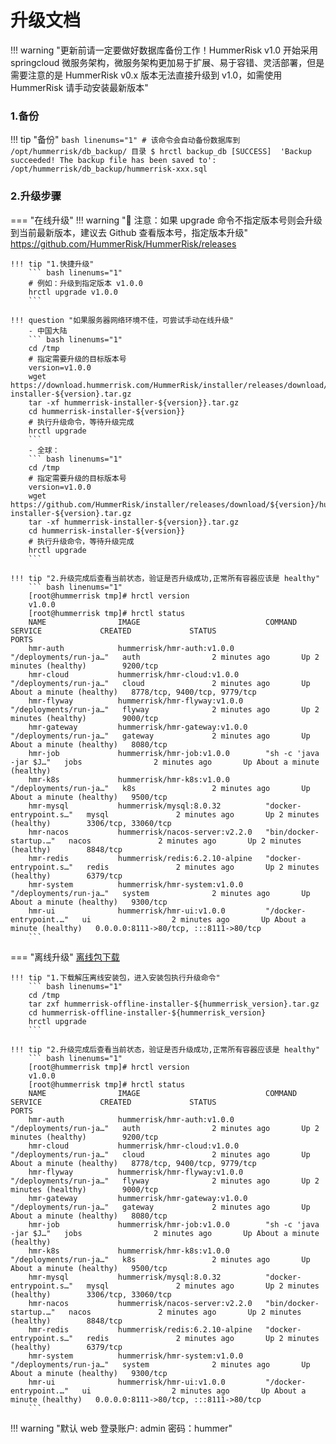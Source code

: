 # 升级文档
!!! warning "更新前请一定要做好数据库备份工作！HummerRisk v1.0 开始采用 springcloud 微服务架构，微服务架构更加易于扩展、易于容错、灵活部署，但是需要注意的是 HummerRisk v0.x 版本无法直接升级到 v1.0，如需使用 HummerRisk 请手动安装最新版本"

### 1.备份
!!! tip "备份"
    ``` bash linenums="1"
    # 该命令会自动备份数据库到 /opt/hummerrisk/db_backup/ 目录
    $ hrctl backup_db
    [SUCCESS]  'Backup succeeded! The backup file has been saved to': /opt/hummerrisk/db_backup/hummerrisk-xxx.sql
    ```

### 2.升级步骤
=== "在线升级"
    !!! warning "📢 注意：如果 upgrade 命令不指定版本号则会升级到当前最新版本，建议去 Github 查看版本号，指定版本升级"
        https://github.com/HummerRisk/HummerRisk/releases

    !!! tip "1.快捷升级"
        ``` bash linenums="1"
        # 例如：升级到指定版本 v1.0.0
        hrctl upgrade v1.0.0
        ```

    !!! question "如果服务器网络环境不佳，可尝试手动在线升级"
        - 中国大陆
        ``` bash linenums="1"
        cd /tmp
        # 指定需要升级的目标版本号
        version=v1.0.0
        wget https://download.hummerrisk.com/HummerRisk/installer/releases/download/${version}/hummerrisk-installer-${version}.tar.gz
        tar -xf hummerrisk-installer-${version}}.tar.gz
        cd hummerrisk-installer-${version}}
        # 执行升级命令，等待升级完成
        hrctl upgrade
        ```
        - 全球：
        ``` bash linenums="1"
        cd /tmp
        # 指定需要升级的目标版本号
        version=v1.0.0
        wget https://github.com/HummerRisk/installer/releases/download/${version}/hummerrisk-installer-${version}.tar.gz
        tar -xf hummerrisk-installer-${version}}.tar.gz
        cd hummerrisk-installer-${version}}
        # 执行升级命令，等待升级完成
        hrctl upgrade
        ```

    !!! tip "2.升级完成后查看当前状态，验证是否升级成功,正常所有容器应该是 healthy"
        ``` bash linenums="1"
        [root@hummerrisk tmp]# hrctl version
        v1.0.0
        [root@hummerrisk tmp]# hrctl status
        NAME                IMAGE                            COMMAND                  SERVICE             CREATED             STATUS                        PORTS
        hmr-auth            hummerrisk/hmr-auth:v1.0.0       "/deployments/run-ja…"   auth                2 minutes ago       Up 2 minutes (healthy)        9200/tcp
        hmr-cloud           hummerrisk/hmr-cloud:v1.0.0      "/deployments/run-ja…"   cloud               2 minutes ago       Up About a minute (healthy)   8778/tcp, 9400/tcp, 9779/tcp
        hmr-flyway          hummerrisk/hmr-flyway:v1.0.0     "/deployments/run-ja…"   flyway              2 minutes ago       Up 2 minutes (healthy)        9000/tcp
        hmr-gateway         hummerrisk/hmr-gateway:v1.0.0    "/deployments/run-ja…"   gateway             2 minutes ago       Up About a minute (healthy)   8080/tcp
        hmr-job             hummerrisk/hmr-job:v1.0.0        "sh -c 'java -jar $J…"   jobs                2 minutes ago       Up About a minute (healthy)
        hmr-k8s             hummerrisk/hmr-k8s:v1.0.0        "/deployments/run-ja…"   k8s                 2 minutes ago       Up About a minute (healthy)   9500/tcp
        hmr-mysql           hummerrisk/mysql:8.0.32          "docker-entrypoint.s…"   mysql               2 minutes ago       Up 2 minutes (healthy)        3306/tcp, 33060/tcp
        hmr-nacos           hummerrisk/nacos-server:v2.2.0   "bin/docker-startup.…"   nacos               2 minutes ago       Up 2 minutes (healthy)        8848/tcp
        hmr-redis           hummerrisk/redis:6.2.10-alpine   "docker-entrypoint.s…"   redis               2 minutes ago       Up 2 minutes (healthy)        6379/tcp
        hmr-system          hummerrisk/hmr-system:v1.0.0     "/deployments/run-ja…"   system              2 minutes ago       Up About a minute (healthy)   9300/tcp
        hmr-ui              hummerrisk/hmr-ui:v1.0.0         "/docker-entrypoint.…"   ui                  2 minutes ago       Up About a minute (healthy)   0.0.0.0:8111->80/tcp, :::8111->80/tcp
        ```

=== "离线升级"
    [离线包下载](https://docs.hummerrisk.com/about/download/)

    !!! tip "1.下载解压离线安装包，进入安装包执行升级命令"
        ``` bash linenums="1"
        cd /tmp
        tar zxf hummerrisk-offline-installer-${hummerrisk_version}.tar.gz
        cd hummerrisk-offline-installer-${hummerrisk_version}
        hrctl upgrade
        ```

    !!! tip "2.升级完成后查看当前状态，验证是否升级成功,正常所有容器应该是 healthy"
        ``` bash linenums="1"
        [root@hummerrisk tmp]# hrctl version
        v1.0.0
        [root@hummerrisk tmp]# hrctl status
        NAME                IMAGE                            COMMAND                  SERVICE             CREATED             STATUS                        PORTS
        hmr-auth            hummerrisk/hmr-auth:v1.0.0       "/deployments/run-ja…"   auth                2 minutes ago       Up 2 minutes (healthy)        9200/tcp
        hmr-cloud           hummerrisk/hmr-cloud:v1.0.0      "/deployments/run-ja…"   cloud               2 minutes ago       Up About a minute (healthy)   8778/tcp, 9400/tcp, 9779/tcp
        hmr-flyway          hummerrisk/hmr-flyway:v1.0.0     "/deployments/run-ja…"   flyway              2 minutes ago       Up 2 minutes (healthy)        9000/tcp
        hmr-gateway         hummerrisk/hmr-gateway:v1.0.0    "/deployments/run-ja…"   gateway             2 minutes ago       Up About a minute (healthy)   8080/tcp
        hmr-job             hummerrisk/hmr-job:v1.0.0        "sh -c 'java -jar $J…"   jobs                2 minutes ago       Up About a minute (healthy)
        hmr-k8s             hummerrisk/hmr-k8s:v1.0.0        "/deployments/run-ja…"   k8s                 2 minutes ago       Up About a minute (healthy)   9500/tcp
        hmr-mysql           hummerrisk/mysql:8.0.32          "docker-entrypoint.s…"   mysql               2 minutes ago       Up 2 minutes (healthy)        3306/tcp, 33060/tcp
        hmr-nacos           hummerrisk/nacos-server:v2.2.0   "bin/docker-startup.…"   nacos               2 minutes ago       Up 2 minutes (healthy)        8848/tcp
        hmr-redis           hummerrisk/redis:6.2.10-alpine   "docker-entrypoint.s…"   redis               2 minutes ago       Up 2 minutes (healthy)        6379/tcp
        hmr-system          hummerrisk/hmr-system:v1.0.0     "/deployments/run-ja…"   system              2 minutes ago       Up About a minute (healthy)   9300/tcp
        hmr-ui              hummerrisk/hmr-ui:v1.0.0         "/docker-entrypoint.…"   ui                  2 minutes ago       Up About a minute (healthy)   0.0.0.0:8111->80/tcp, :::8111->80/tcp
        ```

!!! warning "默认 web 登录账户: admin 密码：hummer"
